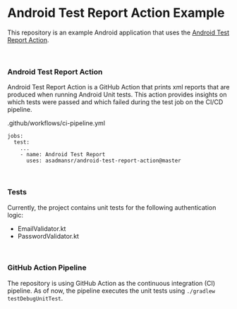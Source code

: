 # Android Test Report Action Example

This repository is an example Android application that uses the [Android Test Report Action](https://github.com/asadmansr/android-test-report-action).

<br>

### Android Test Report Action

Android Test Report Action is a GitHub Action that prints xml reports that are produced when running Android Unit tests. This action provides insights on which tests were passed and which failed during the test job on the CI/CD pipeline.

.github/workflows/ci-pipeline.yml
```
jobs:
  test:
    ...
    - name: Android Test Report
      uses: asadmansr/android-test-report-action@master
```

<br>

### Tests

Currently, the project contains unit tests for the following authentication logic:
- EmailValidator.kt
- PasswordValidator.kt

<br>

### GitHub Action Pipeline

The repository is using GitHub Action as the continuous integration (CI) pipeline. As of now, the pipeline executes the unit tests using `./gradlew testDebugUnitTest`.